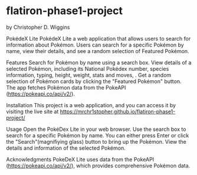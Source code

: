 # flatiron-phase1-project

by Christopher D. Wiggins

PokédeX Lite
PokédeX Lite a web application that allows users to search for information about Pokémon.
Users can search for a specific Pokémon by name, view their details, and see a random selection of Featured Pokémon.

Features
Search for Pokémon by name using a search box.
View details of a selected Pokémon, including its National Pokédex number, species information, typing, height, weight, stats and moves, .
Get a random selection of Pokémon cards by clicking the "Featured Pokémon" button.
The app fetches Pokémon data from the PokeAPI (https://pokeapi.co/api/v2/).

Installation
This project is a web application, and you can access it by visiting the live site at
https://mrchr1stopher.github.io/flatiron-phase1-project/

Usage
Open the PokéDex Lite in your web browser.
Use the search box to search for a specific Pokémon by name. You can either press Enter or click the "Search"(magnifiying glass) button to bring up the Pokémon.
View the details and information of the selected Pokémon.

Acknowledgments
PokeDeX Lite uses data from the PokeAPI (https://pokeapi.co/api/v2/), which provides comprehensive Pokémon data.
